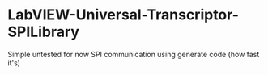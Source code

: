 # LabVIEW-Universal-Transcriptor-SPILibrary
Simple untested for now SPI communication using generate code (how fast it's)
